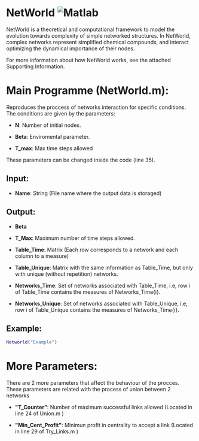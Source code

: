 # **NetWorld** ![Matlab](https://img.shields.io/badge/Language-Matlab-orange)

NetWorld is a theoretical and computational framework to model the evolution towards complexity of simple networked structures. In NetWorld, complex networks represent simplified chemical compounds, and interact optimizing the dynamical importance of their nodes.

For more information about how NetWorld works, see the attached Supporting Information.



# Main Programme (NetWorld.m):

 Reproduces the proccess of networks interaction for specific conditions. The conditions are given by the parameters:
 - **N**: Number of initial nodes.

 - **Beta**: Enviromental parameter.

 - **T_max**: Max time steps allowed

 These parameters can be changed inside the code (line 35).


 ## Input:
  - **Name**: String (File name where the output data is storaged)


 ## Output:
 - **Beta**

 - **T_Max**: Maximum number of time steps allowed.

 - **Table_Time**: Matrix (Each row corresponds to a network and each column to a measure)

 - **Table_Unique**: Matrix with the same information as Table_Time, but only with unique (without repetition) networks.

 - **Networks_Time**: Set of networks associated with Table_Time, i.e,  row i of Table_Time contains the measures of Networks_Time{i}.

 - **Networks_Unique**: Set of networks associated with Table_Unique, i.e,  row i of Table_Unique contains the measures of Networks_Time{i}.


 ## Example:
 ``` matlab
 Networld("Example")
 ```

 # More Parameters:

 There are 2 more parameters that affect the behaviour of the procces. These parameters are related with the process of union between 2 networks

- **"T_Counter"**: Number of  maximum successful links allowed  (Located in line 24 of Union.m )

- **"Min_Cent_Profit"**: Minimun profit in centrality to accept a link (Located in line 29 of Try_Links.m )
